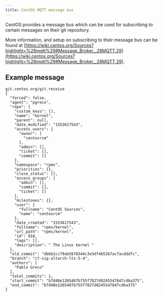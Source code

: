 ```yaml
---
title: CentOS MQTT message bus
---
```

CentOS provides a message bus which can be used for subscribing to certain messages on their git repository.

More information, and setup on subscribing to their message bus can be found at [https://wiki.centos.org/Sources?highlight=%28mqtt%29#Message_Broker_.28MQTT.29](https://wiki.centos.org/Sources?highlight=%28mqtt%29#Message_Broker_.28MQTT.29).


## Example message

```
git.centos.org/git.receive
{
  "forced": false,
  "agent": "pgreco",
  "repo": {
    "custom_keys": [],
    "name": "kernel",
    "parent": null,
    "date_modified": "1553617543",
    "access_users": {
      "owner": [
        "centosrcm"
      ],
      "admin": [],
      "ticket": [],
      "commit": []
    },
    "namespace": "rpms",
    "priorities": {},
    "close_status": [],
    "access_groups": {
      "admin": [],
      "commit": [],
      "ticket": []
    },
    "milestones": {},
    "user": {
      "fullname": "CentOS Sources",
      "name": "centosrcm"
    },
    "date_created": "1553617543",
    "fullname": "rpms/kernel",
    "url_path": "rpms/kernel",
    "id": 918,
    "tags": [],
    "description": " The Linux kernel "
  },
  "old_commit": "dbbb1cc79ab5878344c3e3df4b53b7ac7acdddfc",
  "branch": "c7-sig-altarch-lts-5-4",
  "authors": [
    "Pablo Greco"
  ],
  "total_commits": 1,
  "start_commit": "b7d48e1265407b755f7827d0245547847cdba375",
  "end_commit": "b7d48e1265407b755f7827d0245547847cdba375"
}

```
